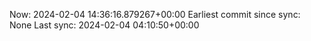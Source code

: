 Now: 2024-02-04 14:36:16.879267+00:00 Earliest commit since sync: None Last sync: 2024-02-04 04:10:50+00:00
